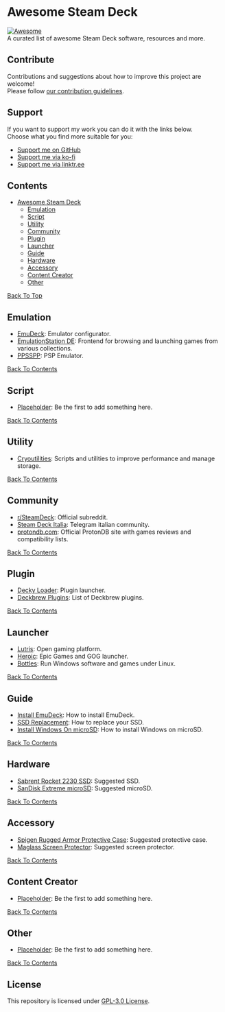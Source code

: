 # Awesome Steam Deck
[![Awesome](https://cdn.rawgit.com/sindresorhus/awesome/d7305f38d29fed78fa85652e3a63e154dd8e8829/media/badge.svg)](https://github.com/sindresorhus/awesome)  
A curated list of awesome Steam Deck software, resources and more.

## Contribute
Contributions and suggestions about how to improve this project are welcome!  
Please follow [our contribution guidelines](https://github.com/Airscripts/awesome-steam-deck/blob/main/CONTRIBUTING.md).

## Support
If you want to support my work you can do it with the links below.  
Choose what you find more suitable for you:  
- [Support me on GitHub](https://github.com/sponsors/Airscripts)
- [Support me via ko-fi](https://ko-fi.com/airscript)
- [Support me via linktr.ee](https://linktr.ee/airscript)

## Contents
- [Awesome Steam Deck](#awesome-steam-deck)
  - [Emulation](#emulation)
  - [Script](#scripts)
  - [Utility](#utility)
  - [Community](#community)
  - [Plugin](#plugin)
  - [Launcher](#launcher)
  - [Guide](#guide)
  - [Hardware](#hardware)
  - [Accessory](#accessory)
  - [Content Creator](#content-creator)
  - [Other](#other)

[Back To Top](#awesome-steam-deck)

## Emulation
- [EmuDeck](https://github.com/dragoonDorise/EmuDeck): Emulator configurator.
- [EmulationStation DE](https://gitlab.com/es-de/emulationstation-de): Frontend for browsing and launching games from various collections.
- [PPSSPP](https://github.com/hrydgard/ppsspp): PSP Emulator.

[Back To Contents](#contents)

## Script
- [Placeholder](#script): Be the first to add something here.

[Back To Contents](#contents)

## Utility
- [Cryoutilities](https://github.com/CryoByte33/steam-deck-utilities): Scripts and utilities to improve performance and manage storage.

[Back To Contents](#contents)

## Community
- [r/SteamDeck](https://reddit.com/r/SteamDeck): Official subreddit.
- [Steam Deck Italia](https://t.me/SteamDeckIta): Telegram italian community.
- [protondb.com](https://protondb.com): Official ProtonDB site with games reviews and compatibility lists.

[Back To Contents](#contents)

## Plugin
- [Decky Loader](https://github.com/SteamDeckHomebrew/decky-loader): Plugin launcher.
- [Deckbrew Plugins](https://plugins.deckbrew.xyz/): List of Deckbrew plugins.

[Back To Contents](#contents)

## Launcher
- [Lutris](https://lutris.net/): Open gaming platform.
- [Heroic](https://heroicgameslauncher.com/): Epic Games and GOG launcher.
- [Bottles](https://github.com/bottlesdevs/Bottles): Run Windows software and games under Linux.

[Back To Contents](#contents)

## Guide
- [Install EmuDeck](https://www.emudeck.com/#how_to_install): How to install EmuDeck.
- [SSD Replacement](https://www.ifixit.com/Guide/Steam+Deck+SSD+Replacement/148989): How to replace your SSD.
- [Install Windows On microSD](https://wagnerstechtalk.com/sd-windows/): How to install Windows on microSD.

[Back To Contents](#contents)

## Hardware
- [Sabrent Rocket 2230 SSD](https://www.amazon.com/SABRENT-Rocket-2230-Performance-SB-2130-1TB/dp/B0BQG6JCRP/): Suggested SSD.
- [SanDisk Extreme microSD](https://www.amazon.com/SanDisk-Extreme-microSDXC-Memory-Adapter/dp/B09X7MPX8L/): Suggested microSD.

[Back To Contents](#contents)

## Accessory
- [Spigen Rugged Armor Protective Case](https://www.amazon.com/Protective-Shock-Absorption-Anti-Scratch-Accessories-nintendo-switch/dp/B0B75N73N9/): Suggested protective case.
- [Maglass Screen Protector](https://www.amazon.com/Magglass-Tempered-Designed-Protector-Anti-Glare/dp/B09X82S4XL/): Suggested screen protector.

[Back To Contents](#contents)

## Content Creator
- [Placeholder](#script): Be the first to add something here.

[Back To Contents](#contents)

## Other
- [Placeholder](#script): Be the first to add something here.

[Back To Contents](#contents)

## License
This repository is licensed under [GPL-3.0 License](https://github.com/Airscripts/awesome-steam-deck/blob/main/LICENSE).